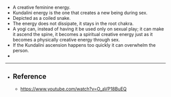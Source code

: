 - A creative feminine energy.
- Kundalini energy is the one that creates a new being during sex.
- Depicted as a coiled snake.
- The energy does not dissipate, it stays in the root chakra.
- A yogi can, instead of having it be used only on sexual play; it can make it ascend the spine, it becomes a spiritual creative energy just as it becomes a physically creative energy through sex.
- If the Kundalini ascension happens too quickly it can overwhelm the person.
-
- ---
- ## Reference
	- https://www.youtube.com/watch?v=O_aVP18BuEQ